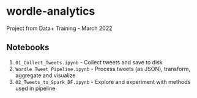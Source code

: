 # wordle-analytics

Project from Data+ Training - March 2022

## Notebooks
1. `01_Collect_Tweets.ipynb` - Collect tweets and save to disk
2. `Wordle Tweet Pipeline.ipynb` - Process tweets (as JSON), transform, aggregate and visualize
3. `02_Tweets_to_Spark_DF.ipynb` - Explore and experiment with methods used in pipeline
